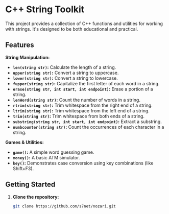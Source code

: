 # C++ String Toolkit 

This project provides a collection of C++ functions and utilities for working with strings. It's designed to be both educational and practical. 

## Features

**String Manipulation:**

- **`len(string str)`:** Calculate the length of a string.
- **`upper(string str)`:** Convert a string to uppercase.
- **`lower(string str)`:** Convert a string to lowercase.
- **`fupper(string str)`:** Capitalize the first letter of each word in a string.
- **`erase(string str, int start, int endpoint)`:** Erase a portion of a string.
- **`lenWord(string str)`:** Count the number of words in a string.
- **`rtrim(string str)`:** Trim whitespace from the right end of a string.
- **`ltrim(string str)`:** Trim whitespace from the left end of a string.
- **`trim(string str)`:** Trim whitespace from both ends of a string.
- **`substring(string str, int start, int endpoint)`:** Extract a substring.
- **`numbcounter(string str)`:** Count the occurrences of each character in a string.

**Games & Utilities:**

- **`game()`:** A simple word guessing game.
- **`money()`:** A basic ATM simulator.
- **`key()`:** Demonstrates case conversion using key combinations (like Shift+F3). 

## Getting Started

1. **Clone the repository:**
   ```bash
   git clone https://github.com/s7net/nozari.git
